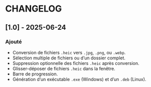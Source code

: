 # CHANGELOG

## [1.0] - 2025-06-24

### Ajouté

- Conversion de fichiers `.heic` vers `.jpg`, `.png`, ou `.webp`.
- Sélection multiple de fichiers ou d’un dossier complet.
- Suppression optionnelle des fichiers `.heic` après conversion.
- Glisser-déposer de fichiers `.heic` dans la fenêtre.
- Barre de progression.
- Génération d’un exécutable `.exe` (Windows) et d’un `.deb` (Linux).
